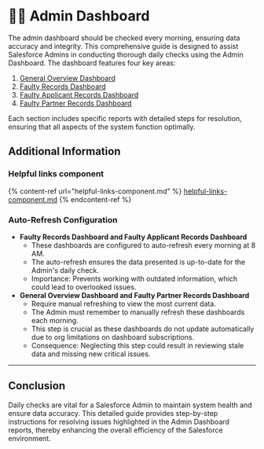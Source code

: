 # 👩‍🏭 Admin Dashboard

The admin dashboard should be checked every morning, ensuring data accuracy and integrity. This comprehensive guide is designed to assist Salesforce Admins in conducting thorough daily checks using the Admin Dashboard. The dashboard features four key areas:

1. [General Overview Dashboard](general-overview.md)
2. [Faulty Records Dashboard](faulty-records.md)
3. [Faulty Applicant Records Dashboard](faulty-applicant-records.md)
4. [Faulty Partner Records Dashboard](faulty-partner-records.md)

Each section includes specific reports with detailed steps for resolution, ensuring that all aspects of the system function optimally.

## Additional Information

### Helpful links component

{% content-ref url="helpful-links-component.md" %}
[helpful-links-component.md](helpful-links-component.md)
{% endcontent-ref %}

### Auto-Refresh Configuration

* **Faulty Records Dashboard and Faulty Applicant Records Dashboard**
  * These dashboards are configured to auto-refresh every morning at 8 AM.
  * The auto-refresh ensures the data presented is up-to-date for the Admin's daily check.
  * Importance: Prevents working with outdated information, which could lead to overlooked issues.
* **General Overview Dashboard and Faulty Partner Records Dashboard**
  * Require manual refreshing to view the most current data.
  * The Admin must remember to manually refresh these dashboards each morning.
  * This step is crucial as these dashboards do not update automatically due to org limitations on dashboard subscriptions.
  * Consequence: Neglecting this step could result in reviewing stale data and missing new critical issues.

***

## Conclusion

Daily checks are vital for a Salesforce Admin to maintain system health and ensure data accuracy. This detailed guide provides step-by-step instructions for resolving issues highlighted in the Admin Dashboard reports, thereby enhancing the overall efficiency of the Salesforce environment.
